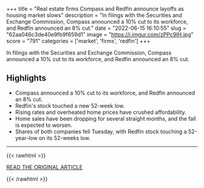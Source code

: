 +++
title = "Real estate firms Compass and Redfin announce layoffs as housing market slows"
description = "In filings with the Securities and Exchange Commission, Compass announced a 10% cut to its workforce, and Redfin announced an 8% cut."
date = "2022-06-15 16:10:55"
slug = "62aa046c3de40e9fb9f659d1"
image = "https://i.imgur.com/zPPc9lH.jpg"
score = "791"
categories = ['market', 'firms', 'redfin']
+++

In filings with the Securities and Exchange Commission, Compass announced a 10% cut to its workforce, and Redfin announced an 8% cut.

## Highlights

- Compass announced a 10% cut to its workforce, and Redfin announced an 8% cut.
- Redfin's stock touched a new 52-week low.
- Rising rates and overheated home prices have crushed affordability.
- Home sales have been dropping for several straight months, and the fall is expected to worsen.
- Shares of both companies fell Tuesday, with Redfin stock touching a 52-year-low on its 52-weeks low.

---

{{< rawhtml >}}
  <p class="article-category">
    <a target="_blank" href="https://www.cnbc.com/2022/06/14/real-estate-firms-compass-and-redfin-announce-layoffs-as-housing-market-slows.html">READ THE ORIGINAL ARTICLE</a>
  </p>
{{< /rawhtml >}}

